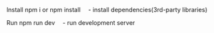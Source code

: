 Install
npm i or npm install
 - install dependencies(3rd-party libraries)

Run
npm run dev
 - run development server

